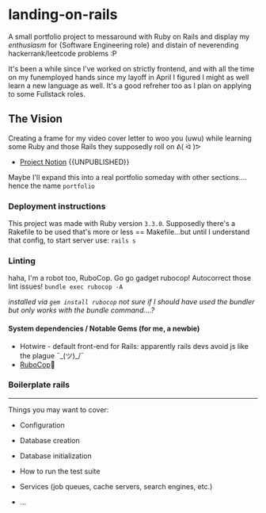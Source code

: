 # landing-on-rails
A small portfolio project to messaround with Ruby on Rails and display my _enthusiasm_ for {Software Engineering role} and distain of neverending hackerrank/leetcode problems :P

It's been a while since I've worked on strictly frontend, and with all the time on my funemployed hands since my layoff in April I figured I might as well learn a new language as well. It's a good refreher too as I plan on applying to some Fullstack roles. 

## The Vision
Creating a frame for my video cover letter to woo you (uwu) 
while learning some Ruby and those Rails they supposedly roll on ᕕ( ᐛ )ᕗ

- [Project Notion](https://www.notion.so/anime-garbage/Project-Down-the-Barrel-6e750f09f58e49eea8ef8770e47cf3c5?pvs=4) {{UNPUBLISHED}}

Maybe I'll expand this into a real portfolio someday with other sections.... hence the name `portfolio`

### Deployment instructions
This project was made with Ruby version `3.3.0`. Supposedly there's a Rakefile to be used that's more or less == Makefile...but until I understand that config, to start server use:
`rails s` 

### Linting
haha, I'm a robot too, RuboCop. 
Go go gadget rubocop! Autocorrect those lint issues!
`bundle exec rubocop -A`

_installed via `gem install rubocop` not sure if I should have used the bundler but only works with the bundle command....?_

#### System dependencies / Notable Gems (for me, a newbie)
* Hotwire - default front-end for Rails: apparently rails devs avoid js like the plague ¯\_(ツ)_/¯
* [RuboCop](https://github.com/rubocop/rubocop)🤖  



### Boilerplate rails
---
Things you may want to cover:

* Configuration

* Database creation

* Database initialization

* How to run the test suite

* Services (job queues, cache servers, search engines, etc.)

* ...
